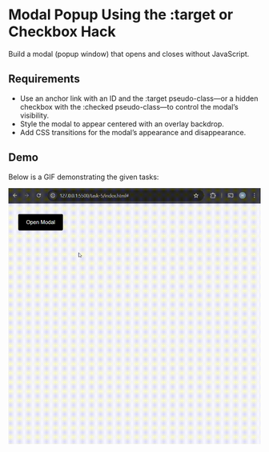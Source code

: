 # Modal Popup Using the :target or Checkbox Hack

Build a modal (popup window) that opens and closes without JavaScript.

## Requirements
- Use an anchor link with an ID and the :target pseudo-class—or a hidden checkbox with the :checked pseudo-class—to control the modal’s visibility.
- Style the modal to appear centered with an overlay backdrop.
- Add CSS transitions for the modal’s appearance and disappearance.

## Demo
Below is a GIF demonstrating the given tasks:

![Demo](./output/demo.gif)
